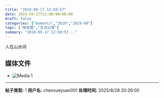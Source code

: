 ```yaml
---
title: "2019-09-17 12:50:57"
date: 2019-09-17T12:00:00+08:00
draft: false
categories: ["moments","2019","2019-09"]
tags: ["朋友圈","生活记录"]
summary: "2019-09-17 12:50:57..."
---
```


人在山水间

## 媒体文件

- ![Media 1](/Moments/photos/2019-09-17/201909171250570.jpg)

---

**帖子类型:** 1
**用户名:** chenxueyuan001
**处理时间:** 2025/8/28 20:26:00